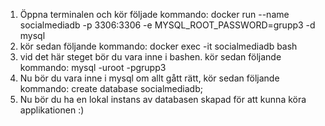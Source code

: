 1. Öppna terminalen och kör följade kommando:
   docker run --name socialmediadb -p 3306:3306 -e MYSQL_ROOT_PASSWORD=grupp3 -d mysql
2. kör sedan följande kommando:
   docker exec -it socialmediadb bash
3. vid det här steget bör du vara inne i bashen. kör sedan följande kommando:
   mysql -uroot -pgrupp3
4. Nu bör du vara inne i mysql om allt gått rätt, kör sedan följande kommando:
   create database socialmediadb;
5. Nu bör du ha en lokal instans av databasen skapad för att kunna köra applikationen :)
